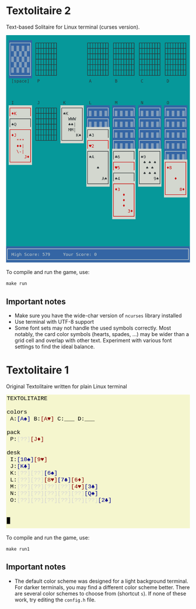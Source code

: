 # Textolitaire 2
Text-based Solitaire for Linux terminal (curses version).

![Screenshot](pic/textolitaire-v2.png)

To compile and run the game, use:

```
make run
```

## Important notes
- Make sure you have the wide-char version of `ncurses` library installed
- Use terminal with UTF-8 support
- Some font sets may not handle the used symbols correctly.
  Most notably, the card color symbols (hearts, spades, ...)
  may be wider than a grid cell and overlap with other text.
  Experiment with various font settings to find the ideal balance.


# Textolitaire 1

Original Textolitaire written for plain Linux terminal

![Screenshot](pic/textolitaire-v1.png)

To compile and run the game, use:

```
make run1
```

## Important notes
- The default color scheme was designed for a light background terminal.
  For darker terminals, you may find a different color scheme better.
  There are several color schemes to choose from (shortcut `s`).
  If none of these work, try editing the `config.h` file.